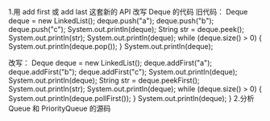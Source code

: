 ﻿1.用 add first 或 add last 这套新的 API 改写 Deque 的代码
旧代码：
Deque<String> deque = new LinkedList<String>();
deque.push("a");
deque.push("b");
deque.push("c");
System.out.println(deque);
String str = deque.peek();
System.out.println(str);
System.out.println(deque);
while (deque.size() > 0) {
    System.out.println(deque.pop());
}
System.out.println(deque);

改写：
Deque<String> deque = new LinkedList<String>();
		deque.addFirst("a");
		deque.addFirst("b");
		deque.addFirst("c");
		System.out.println(deque);
		System.out.println(deque);
		String str = deque.peekFirst();
		System.out.println(str);
		System.out.println(deque);
		while (deque.size() > 0) {
		 System.out.println(deque.pollFirst());
		}
		System.out.println(deque);
	}
2.分析 Queue 和 PriorityQueue 的源码
